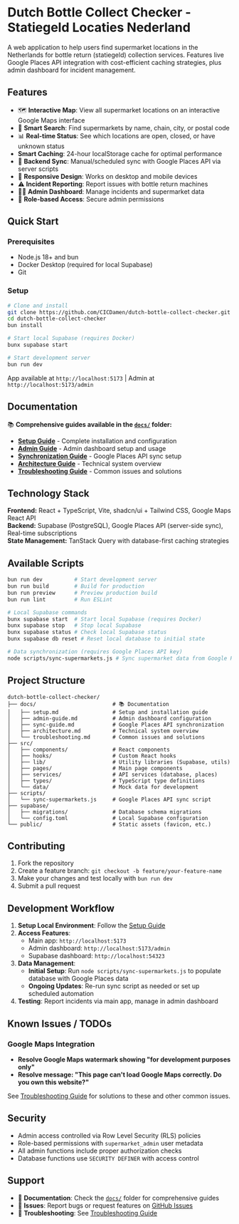 # Dutch Bottle Collect Checker - Statiegeld Locaties Nederland

A web application to help users find supermarket locations in the Netherlands for bottle return (statiegeld) collection services. Features live Google Places API integration with cost-efficient caching strategies, plus admin dashboard for incident management.

## Features

- 🗺️ **Interactive Map**: View all supermarket locations on an interactive Google Maps interface
- 📍 **Smart Search**: Find supermarkets by name, chain, city, or postal code
- 📊 **Real-time Status**: See which locations are open, closed, or have unknown status
-  **Smart Caching**: 24-hour localStorage cache for optimal performance
- 🔄 **Backend Sync**: Manual/scheduled sync with Google Places API via server scripts
- 📱 **Responsive Design**: Works on desktop and mobile devices
- ⚠️ **Incident Reporting**: Report issues with bottle return machines
- 👨‍💼 **Admin Dashboard**: Manage incidents and supermarket data
- 🔐 **Role-based Access**: Secure admin permissions

## Quick Start

### Prerequisites
- Node.js 18+ and bun
- Docker Desktop (required for local Supabase)
- Git

### Setup
```bash
# Clone and install
git clone https://github.com/CICDamen/dutch-bottle-collect-checker.git
cd dutch-bottle-collect-checker
bun install

# Start local Supabase (requires Docker)
bunx supabase start

# Start development server
bun run dev
```

App available at `http://localhost:5173` | Admin at `http://localhost:5173/admin`

## Documentation

📚 **Comprehensive guides available in the [`docs/`](./docs/) folder:**

- **[Setup Guide](./docs/setup.md)** - Complete installation and configuration
- **[Admin Guide](./docs/admin-guide.md)** - Admin dashboard setup and usage
- **[Synchronization Guide](./docs/sync-guide.md)** - Google Places API sync setup
- **[Architecture Guide](./docs/architecture.md)** - Technical system overview
- **[Troubleshooting Guide](./docs/troubleshooting.md)** - Common issues and solutions

## Technology Stack

**Frontend:** React + TypeScript, Vite, shadcn/ui + Tailwind CSS, Google Maps React API  
**Backend:** Supabase (PostgreSQL), Google Places API (server-side sync), Real-time subscriptions  
**State Management:** TanStack Query with database-first caching strategies

## Available Scripts

```bash
bun run dev          # Start development server
bun run build        # Build for production
bun run preview      # Preview production build
bun run lint         # Run ESLint

# Local Supabase commands
bunx supabase start  # Start local Supabase (requires Docker)
bunx supabase stop   # Stop local Supabase
bunx supabase status # Check local Supabase status
bunx supabase db reset # Reset local database to initial state

# Data synchronization (requires Google Places API key)
node scripts/sync-supermarkets.js # Sync supermarket data from Google Places API
```

## Project Structure

```
dutch-bottle-collect-checker/
├── docs/                        # 📚 Documentation
│   ├── setup.md                 # Setup and installation guide
│   ├── admin-guide.md           # Admin dashboard configuration
│   ├── sync-guide.md            # Google Places API synchronization
│   ├── architecture.md          # Technical system overview
│   └── troubleshooting.md       # Common issues and solutions
├── src/
│   ├── components/              # React components
│   ├── hooks/                   # Custom React hooks
│   ├── lib/                     # Utility libraries (Supabase, utils)
│   ├── pages/                   # Main page components
│   ├── services/                # API services (database, places)
│   ├── types/                   # TypeScript type definitions
│   └── data/                    # Mock data for development
├── scripts/
│   └── sync-supermarkets.js     # Google Places API sync script
├── supabase/
│   ├── migrations/              # Database schema migrations
│   └── config.toml              # Local Supabase configuration
└── public/                      # Static assets (favicon, etc.)
```

## Contributing

1. Fork the repository
2. Create a feature branch: `git checkout -b feature/your-feature-name`
3. Make your changes and test locally with `bun run dev`
4. Submit a pull request

## Development Workflow

1. **Setup Local Environment**: Follow the [Setup Guide](./docs/setup.md)
2. **Access Features**:
   - Main app: `http://localhost:5173`
   - Admin dashboard: `http://localhost:5173/admin`
   - Supabase dashboard: `http://localhost:54323`
3. **Data Management**:
   - **Initial Setup**: Run `node scripts/sync-supermarkets.js` to populate database with Google Places data
   - **Ongoing Updates**: Re-run sync script as needed or set up scheduled automation
4. **Testing**: Report incidents via main app, manage in admin dashboard

## Known Issues / TODOs

### Google Maps Integration
- **Resolve Google Maps watermark showing "for development purposes only"**
- **Resolve message: "This page can't load Google Maps correctly. Do you own this website?"**

See [Troubleshooting Guide](./docs/troubleshooting.md) for solutions to these and other common issues.

## Security

- Admin access controlled via Row Level Security (RLS) policies
- Role-based permissions with `supermarket_admin` user metadata
- All admin functions include proper authorization checks
- Database functions use `SECURITY DEFINER` with access control

## Support

- 📖 **Documentation**: Check the [`docs/`](./docs/) folder for comprehensive guides
- 🐛 **Issues**: Report bugs or request features on [GitHub Issues](https://github.com/CICDamen/dutch-bottle-collect-checker/issues)
- 🔧 **Troubleshooting**: See [Troubleshooting Guide](./docs/troubleshooting.md)
